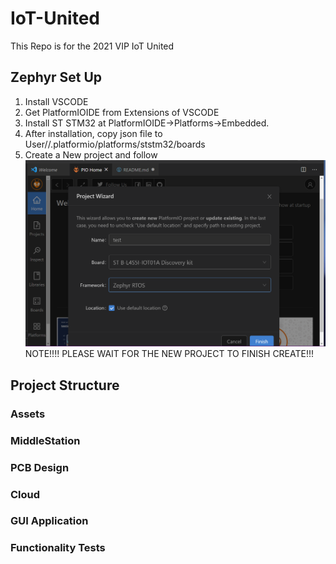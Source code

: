 # IoT-United

This Repo is for the 2021 VIP IoT United

## Zephyr Set Up
1. Install VSCODE
2. Get PlatformIOIDE from Extensions of VSCODE
3. Install ST STM32 at PlatformIOIDE->Platforms->Embedded.
4. After installation, copy json file to User/<Username>/.platformio/platforms/ststm32/boards
5. Create a New project and follow 
    ![I1](./SettingUp.png)
    NOTE!!!! PLEASE WAIT FOR THE NEW PROJECT TO FINISH CREATE!!!


## Project Structure

### Assets

### MiddleStation

### PCB Design

### Cloud

### GUI Application

### Functionality Tests

